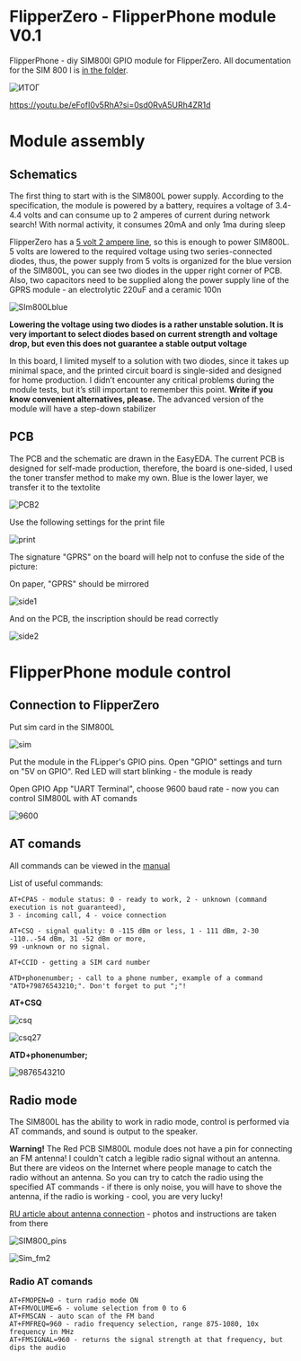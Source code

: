 # FlipperZero - FlipperPhone module V0.1
FlipperPhone - diy SIM800l GPIO module for FlipperZero. All documentation for the SIM 800 l is [in the folder](https://github.com/AlexKaut/flipperzero-flipperphone-sim800l-v0.1/tree/main/Schematics/SIM800L-Datasheets). 

![ИТОГ](https://github.com/AlexKaut/flipperzero-flipperphone-sim800l-v0.1/assets/86695572/0cd3ae3b-704e-49f0-8c42-808af525e918)


https://youtu.be/eFofI0v5RhA?si=0sd0RvA5URh4ZR1d

# Module assembly
## Schematics

The first thing to start with is the SIM800L power supply. According to the specification, the module is powered by a battery, requires a voltage of 3.4-4.4 volts and can consume up to 2 amperes of current during network search! With normal activity, it consumes 20mA and only 1ma during sleep

FlipperZero has a [5 volt 2 ampere line](https://miro.com/app/board/uXjVO_LaYYI=/), so this is enough to power SIM800L. 5 volts are lowered to the required voltage using two series-connected diodes, thus, the power supply from 5 volts is organized for the blue version of the SIM800L, you can see two diodes in the upper right corner of PCB. Also, two capacitors need to be supplied along the power supply line of the GPRS module - an electrolytic 220uF and a ceramic 100n

![SIm800Lblue](https://github.com/AlexKaut/flipperzero-flipperphone-sim800l-v0.1/assets/86695572/898ec7bc-49b6-4a43-950d-aee6c6aef073)

**Lowering the voltage using two diodes is a rather unstable solution. It is very important to select diodes based on current strength and voltage drop, but even this does not guarantee a stable output voltage** 

In this board, I limited myself to a solution with two diodes, since it takes up minimal space, and the printed circuit board is single-sided and designed for home production. I didn’t encounter any critical problems during the module tests, but it’s still important to remember this point. **Write if you know convenient alternatives, please.** The advanced version of the module will have a step-down stabilizer

## PCB 
The PCB and the schematic are drawn in the EasyEDA. The current PCB is designed for self-made production, therefore, the board is one-sided, I used the toner transfer method to make my own. Blue is the lower layer, we transfer it to the textolite

![PCB2](https://github.com/AlexKaut/flipperzero-flipperphone-sim800l-v0.1/assets/86695572/50a10d77-6204-4329-8fe1-0a3240624f01)


Use the following settings for the print file

![print](https://github.com/AlexKaut/flipperzero-flipperphone-sim800l-v0.1/assets/86695572/d0382911-20ef-48d7-9f8a-c839dbcf1576)

The signature "GPRS" on the board will help not to confuse the side of the picture: 

On paper, "GPRS" should be mirrored

![side1](https://github.com/AlexKaut/flipperzero-flipperphone-sim800l-v0.1/assets/86695572/00871525-e314-4068-8640-aebecfd24419)

And on the PCB, the inscription should be read correctly

![side2](https://github.com/AlexKaut/flipperzero-flipperphone-sim800l-v0.1/assets/86695572/c5f2fa90-862e-4c68-87bf-087ce7389a84)

# FlipperPhone module control
## Connection to FlipperZero 
Put sim card in the SIM800L

![sim](https://github.com/AlexKaut/flipperzero-flipperphone-sim800l-v0.1/assets/86695572/ded0a03c-84b2-4d70-8bd3-afd6f6f51145)

Put the module in the FLipper's GPIO pins. Open "GPIO" settings and turn on "5V on GPIO". Red LED will start blinking - the module is ready

Open GPIO App "UART Terminal", choose 9600 baud rate - now you can control SIM800L with AT comands 

![9600](https://github.com/AlexKaut/flipperzero-flipperphone-sim800l-v0.1/assets/86695572/5dba9ff7-852c-48dd-b402-f770eefebd38)

## AT comands
All commands can be viewed in the [manual](https://github.com/AlexKaut/flipperzero-flipperphone-sim800l-v0.1/blob/main/Schematics/SIM800L-Datasheets/SIM800L%20Series_AT%20Command%20Manual_V1.10.pdf)

List of useful commands: 
```
AT+CPAS - module status: 0 - ready to work, 2 - unknown (command execution is not guaranteed), 
3 - incoming call, 4 - voice connection

AT+CSQ - signal quality: 0 -115 dBm or less, 1 - 111 dBm, 2-30 -110..-54 dBm, 31 -52 dBm or more,
99 -unknown or no signal.

AT+CCID - getting a SIM card number

ATD+phonenumber; - call to a phone number, example of a command "ATD+79876543210;". Don't forget to put ";"!
```
**AT+CSQ**

![csq](https://github.com/AlexKaut/flipperzero-flipperphone-sim800l-v0.1/assets/86695572/56a91811-5fb8-4a60-a0c9-a0f1d8751117)

![csq27](https://github.com/AlexKaut/flipperzero-flipperphone-sim800l-v0.1/assets/86695572/f9ac00f1-6336-4ecd-8e1c-3fc9fb889956)

**ATD+phonenumber;**

![9876543210](https://github.com/AlexKaut/flipperzero-flipperphone-sim800l-v0.1/assets/86695572/5dbe3551-a5ee-47b3-91a5-e411586356cf)

## Radio mode 

The SIM800L has the ability to work in radio mode, control is performed via AT commands, and sound is output to the speaker. 

**Warning!** The Red PCB SIM800L module does not have a pin for connecting an FM antenna! I couldn't catch a legible radio signal without an antenna. But there are videos on the Internet where people manage to catch the radio without an antenna. So you can try to catch the radio using the specified AT commands - if there is only noise, you will have to shove the antenna, if the radio is working - cool, you are very lucky!

[RU article about antenna connection](http://imenin.net.by/stm.php) - photos and instructions are taken from there

![SIM800_pins](https://github.com/AlexKaut/flipperzero-flipperphone-sim800l-v0.1/assets/86695572/1a7d4004-3fb8-48bf-a960-b10ae4d876d8)

![Sim_fm2](https://github.com/AlexKaut/flipperzero-flipperphone-sim800l-v0.1/assets/86695572/c7006f73-3052-4bc1-847b-56c93492d4e9)

### Radio AT comands
```
AT+FMOPEN=0 - turn radio mode ON
AT+FMVOLUME=6 - volume selection from 0 to 6
AT+FMSCAN - auto scan of the FM band
AT+FMFREQ=960 - radio frequency selection, range 875-1080, 10x frequency in MHz
AT+FMSIGNAL=960 - returns the signal strength at that frequency, but dips the audio





